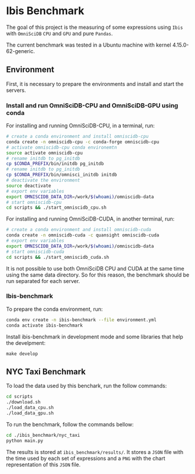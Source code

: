 # Ibis Benchmark

The goal of this project is the measuring of some expressions using 
`Ibis` with `OmniSciDB` `CPU` and `GPU` and pure `Pandas`.

The current benchmark was tested in a Ubuntu machine with kernel 4.15.0-62-generic.

## Environment

First, it is necessary to prepare the environments and install and start 
the servers.

### Install and run OmniSciDB-CPU and OmniSciDB-GPU using conda

For installing and running OmniSciDB-CPU, in a terminal, run:

```sh
# create a conda environment and install omniscidb-cpu
conda create -n omniscidb-cpu -c conda-forge omniscidb-cpu
# activate omniscidb-cpu conda environemtn
source activate omniscidb-cpu
# rename initdb to pg_initdb
cp $CONDA_PREFIX/bin/initdb pg_initdb
# rename initdb to pg_initdb
cp $CONDA_PREFIX/bin/omnisci_initdb initdb
# deactivate the environment
source deactivate
# export env variables
export OMNISCIDB_DATA_DIR=/work/$(whoami)/omniscidb-data
# start omniscidb-cpu
cd scripts && ./start_omniscidb_cpu.sh
```

For installing and running OmniSciDB-CUDA, in another terminal, run:

```sh
# create a conda environment and install omniscidb-cuda
conda create -n omniscidb-cuda -c quansight omniscidb-cuda
# export env variables
export OMNISCIDB_DATA_DIR=/work/$(whoami)/omniscidb-data
# start omniscidb-cuda
cd scripts && ./start_omniscidb_cuda.sh
```

It is not possible to use both OmniSciDB CPU and CUDA at the same time 
using the same data directory. So for this reason, the benchmark should
be run separated for each server.

### Ibis-benchmark

To prepare the conda environment, run:

```sh
conda env create -n ibis-benchmark --file environment.yml
conda activate ibis-benchmark
```

Install ibis-benchmark in development mode and some libraries that help the 
develpment:

```
make develop
```

## NYC Taxi Benchmark

To load the data used by this benchark, run the follow commands:

```sh
cd scripts
./download.sh
./load_data_cpu.sh
./load_data_gpu.sh
```

To run the benchmark, follow the commands bellow:

```sh
cd ./ibis_benchmark/nyc_taxi
python main.py
```

The results is stored at `ibis_benchmark/results/`. 
It stores a `JSON` file with the time used by each set of expressions and a
`PNG` with the chart representation of this `JSON` file. 
